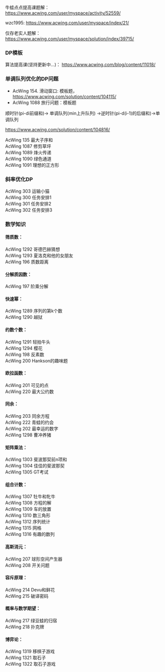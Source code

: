 
牛蛙点点提高课题解：https://www.acwing.com/user/myspace/activity/52559/

wzc1995: https://www.acwing.com/user/myspace/index/21/

仅存老实人题解：https://www.acwing.com/user/myspace/solution/index/39715/



### DP模板

算法提高课(坚持更新中...)： https://www.acwing.com/blog/content/11018/

### 单调队列优化的DP问题

- AcWing 154. 滑动窗口: 模板题，https://www.acwing.com/solution/content/104115/
- AcWing 1088 旅行问题：模板题

顺时针(pi-di前缀和)-> 单调队列(min上升队列) ->逆时针(pi-d(i-1)的后缀和)->单调队列

https://www.acwing.com/solution/content/104816/


AcWing 135 最大子序和     
AcWing 1087 修剪草坪       
AcWing 1089 烽火传递     
AcWing 1090 绿色通道     
AcWing 1091 理想的正方形     

### 斜率优化DP 
 
AcWing 303 运输小猫     
AcWing 300 任务安排1    
AcWing 301 任务安排2    
AcWing 302 任务安排3    

### 数学知识

#### 筛质数：

AcWing 1292 哥德巴赫猜想     
AcWing 1293 夏洛克和他的女朋友     
AcWing 196 质数距离     

#### 分解质因数：

AcWing 197 阶乘分解     

#### 快速幂：

AcWing 1289 序列的第k个数     
AcWing 1290 越狱     

#### 约数个数：

AcWing 1291 轻拍牛头     
AcWing 1294 樱花     
AcWing 198 反素数     
AcWing 200 Hankson的趣味题     

#### 欧拉函数：

AcWing 201 可见的点     
AcWing 220 最大公约数     

#### 同余：

AcWing 203 同余方程     
AcWing 222 青蛙的约会     
AcWing 202 最幸运的数字     
AcWing 1298 曹冲养猪     

#### 矩阵乘法：
     
AcWing 1303 斐波那契前n项和     
AcWing 1304 佳佳的斐波那契     
AcWing 1305 GT考试     

#### 组合计数：

AcWing 1307 牡牛和牝牛     
AcWing 1308 方程的解     
AcWing 1309 车的放置     
AcWing 1310 数三角形     
AcWing 1312 序列统计     
AcWing 1315 网格     
AcWing 1316 有趣的数列   

#### 高斯消元：

AcWing 207 球形空间产生器          
AcWing 208 开关问题     

#### 容斥原理：

AcWing 214 Devu和鲜花     
AcWing 215 破译密码     

#### 概率与数学期望：

AcWing 217 绿豆蛙的归宿     
AcWing 218 扑克牌     

#### 博弈论：

AcWing 1319 移棋子游戏     
AcWing 1321 取石子     
AcWing 1322 取石子游戏     
